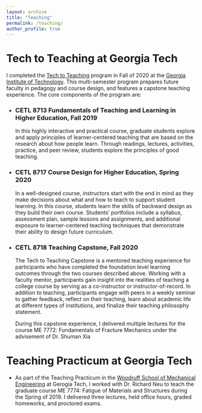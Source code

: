 ```yaml
---
layout: archive
title: "Teaching"
permalink: /teaching/
author_profile: true
---
```






# Tech to Teaching at Georgia Tech

I completed the [Tech to Teaching](https://www.ctl.gatech.edu/content/tech-teaching-0) program in Fall of 2020 at the [Georgia Institute of Technology](gatech.edu). This multi-semester program prepares future faculty in pedagogy and course design, and features a capstone teaching experience. The core components of the program are:

* ### CETL 8713 Fundamentals of Teaching and Learning in Higher Education, Fall 2019

   In this highly interactive and practical course, graduate students explore and apply principles of learner-centered teaching that are based on the research about how people learn. Through readings, lectures, activities, practice, and peer review, students explore the principles of good teaching.

* ### CETL 8717 Course Design for Higher Education, Spring 2020

  In a well-designed course, instructors start with the end in mind as they make decisions about what and how to teach to support student learning. In this course, students learn the skills of backward design as they build their own course. Students’ portfolios include a syllabus, assessment plan, sample lessons and assignments, and additional exposure to learner-centered teaching techniques that demonstrate their ability to design future curriculum.

* ### CETL 8718 Teaching Capstone, Fall 2020

  The Tech to Teaching Capstone is a mentored teaching experience for participants who have completed the foundation level learning outcomes through the two courses described above. Working with a faculty mentor, participants gain insight into the realities of teaching a college course by serving as a co-instructor or instructor-of-record. In addition to teaching, participants engage with peers in a weekly seminar to gather feedback, reflect on their teaching, learn about academic life at different types of institutions, and finalize their teaching philosophy statement. 
  
  During this capstone experience, I delivered multiple lectures for the course ME 7772: Fundamentals of Fracture Mechanics under the advisement of Dr. Shuman Xia
  
  
  
# Teaching Practicum at Georgia Tech

* As part of the Teaching Practicum in the [Woodruff School of Mechanical Engineering](http://me.gatech.edu/) at Gerogia Tech, I worked with Dr. Richard Neu to teach the graduate course ME 7774: Fatigue of Materials and Structures during the Spring of 2019. I delivered three lectures, held office hours, graded homeworks, and proctored exams.